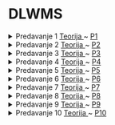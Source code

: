 # DLWMS

<details>
  <summary>Predavanje 1
    <a href="Teoretski dio/Predavanje 1.md"> Teorija </a> ~
    <a href="DLWMS/DLWMS.ConsoleApp/Predavanja/P1"> P1</a>
  </summary>
  <ul>
   <li> Uvod </li>
   <li> .NET </li>
   <li> Uvod </li>
   <li> Namespace </li>
   <li> Funkcije & Metode </li>
   <li> Tipovi podataka </li>
   <li> Interpolacija </li>
   <li> Pokazivači </li>
   <li> Klase </li>
   <li> Value & Refence Tipovi  </li>
   <li> Bazni Tip - Object  </li>
  </ul>
</details>

<details>
  <summary>Predavanje 2
    <a href="Teoretski dio/Predavanje 2.md"> Teorija </a> ~
    <a href="DLWMS/DLWMS.ConsoleApp/Predavanja/P2"> P2</a>
  </summary>
  <ul>
   <li> Konekcija </li>
   <li> Slojevi & Vrijednosti Reference </li>
   <li> Nizovi </li>
   <li> Podrazumijevane Vrijednosti </li>
   <li> Provjera Null Vrijednosti </li>
   <li> Slanje Parametara: ref, out, in </li>
   <li> Imutabilnost </li>
   <li> Dekonstrukcija </li>
   <li> Params </li>
   <li> Indekseri </li>
  </ul>
</details>

<details>
  <summary>Predavanje 3
    <a href="Teoretski dio/Predavanje 3.md"> Teorija </a> ~
    <a href="DLWMS/DLWMS.ConsoleApp/Predavanja/P3"> P3</a>
  </summary>
  <ul>
   <li> const & readonly </li>
   <li> Nasljeđivanje, is, as </li>
   <li> Abstraktna klasa (metode, virtual) </li>
   <li> Interface </li>
   <li> Nasljeđivanje interface-a </li>
   <li> Logiranje </li>
   <li> Repository </li>
   <li> Disposable repository </li>
  </ul>
</details>

<details>
  <summary>Predavanje 4
    <a href="Teoretski dio/Predavanje 4.md"> Teorija </a> ~
    <a href="DLWMS/DLWMS.WindForms/P4 - XO"> P4</a>
  </summary>
  <ul>
   <li> Forme </li>
   <li> Initialize Component </li>
   <li> Toolbox, Properties Window </li>
   <li> Partial class </li>
   <li> Events </li>
   <li> XO Igra </li>
 
  </ul>
</details>

<details>
  <summary>Predavanje 5
    <a href="Teoretski dio/Predavanje 5.md"> Teorija </a> ~
    <a href="DLWMS/DLWMS.WindForms/P5 - Prijava"> P5</a>
  </summary>
  <ul>
   <li> InMemoryDB </li>
   <li> Resursi i Ključevi </li>
   <li> MessageBox </li>
   <li> Validacija Podataka </li>
   <li> Generisanje Lozinke </li>
  </ul>
</details>

<details>
  <summary>Predavanje 6
    <a href="Teoretski dio/Predavanje 6.md"> Teorija </a> ~
    <a href="DLWMS/DLWMS.WindForms/Intro"> P6</a>
  </summary>
  <ul>
   <li> Delegati & Eventi </li>
   <li> Function </li>
   <li> Action </li>
   <li> Enumerisanje </li>
  </ul>
</details>

<details>
  <summary>Predavanje 7
    <a href="Teoretski dio/Predavanje 7.md"> Teorija </a> ~
    <a href="DLWMS/DLWMS.WindForms/P5 - Prijava"> P7</a>
  </summary>
  <ul>
   <li> Data Sloj </li>
   <li> DataViewGrid </li>
   <li> Dodavanje Novog Studenta </li>
   <li> ComboBox Podaci </li>
   <li> Validacija Podataka </li>
   <li> Učitavanje Slike </li>
   <li> Editovanje postojećeg studenta </li>
  </ul>
</details>

<details>
  <summary>Predavanje 8
    <a href="Teoretski dio/Predavanje 8.md"> Teorija </a> ~
    <a href="DLWMS/DLWMS.WindForms/Studenti"> P8</a>
  </summary>
  <ul>
   <li> Object  </li>
   <li> Boxing </li>
   <li> Unboxing  </li>
   <li> Dynamic </li>
   <li> Anonimni Tipovi  </li>
   <li> Data Transfer Object (dto) </li>
   <li> Extended Metoda </li>
   <li> Linq </li>
  </ul>
</details>

<details>
  <summary>Predavanje 9
    <a href="Teoretski dio/Predavanje 9.md"> Teorija </a> ~
    <a href="DLWMS/DLWMS.WindForms/P9"> P9</a>
  </summary>
  <ul>
   <li>  </li>
   <li>  </li>
    
  </ul>
</details>

<details>
  <summary>Predavanje 10
    <a href="Teoretski dio/Predavanje 10.md"> Teorija </a> ~
    <a href="DLWMS/DLWMS.WindForms/P10"> P10</a>
  </summary>
  <ul>
   <li>  </li>
   <li>  </li>
    
  </ul>
</details>
